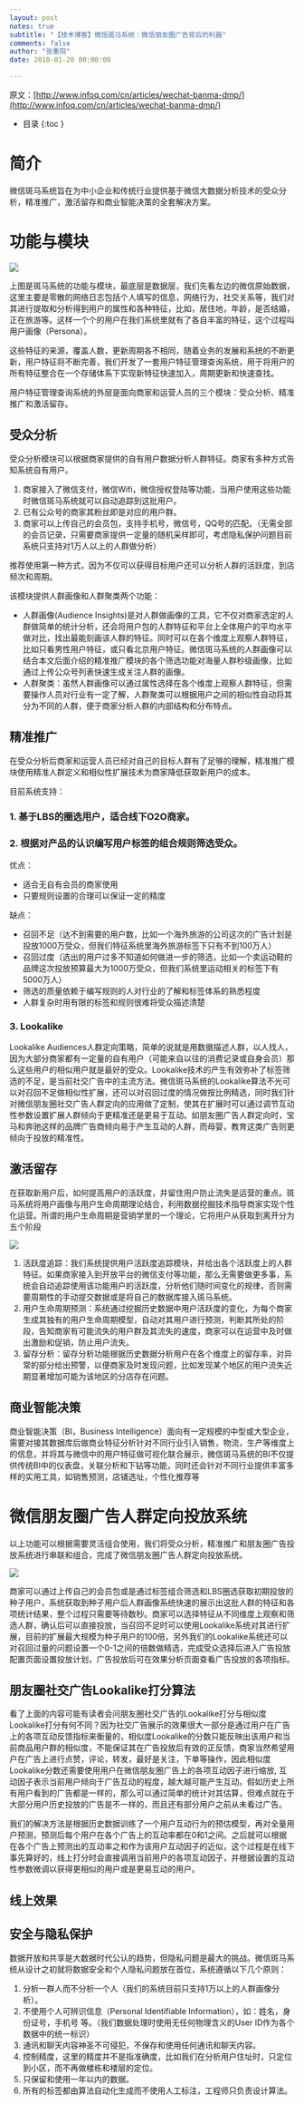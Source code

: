 ```yaml
---
layout: post
notes: true
subtitle: "【技术博客】微信斑马系统：微信朋友圈广告背后的利器"
comments: false
author: "张重阳"
date: 2018-01-20 00:00:00

---
```



原文：[http://www.infoq.com/cn/articles/wechat-banma-dmp/](http://www.infoq.com/cn/articles/wechat-banma-dmp/)


*   目录
{:toc }

# 简介

微信斑马系统旨在为中小企业和传统行业提供基于微信大数据分析技术的受众分析，精准推广，激活留存和商业智能决策的全套解决方案。

# 功能与模块

![](/img/notes/rs/wechatBanmaDmp/function_and_module.png)

上图是斑马系统的功能与模块，最底层是数据层，我们先看左边的微信原始数据，这里主要是零散的网络日志包括个人填写的信息，网络行为，社交关系等，我们对其进行提取和分析得到用户的属性和各种特征，比如，居住地，年龄，是否结婚，正在旅游等。这样一个个的用户在我们系统里就有了各自丰富的特征，这个过程叫用户画像（Persona）。

这些特征的来源，覆盖人数，更新周期各不相同，随着业务的发展和系统的不断更新，用户特征将不断完善，我们开发了一套用户特征管理查询系统，用于将用户的所有特征整合在一个存储体系下实现新特征快速加入，周期更新和快速查找。

用户特征管理查询系统的外层是面向商家和运营人员的三个模块：受众分析、精准推广和激活留存。

## 受众分析

受众分析模块可以根据商家提供的自有用户数据分析人群特征。商家有多种方式告知系统自有用户。

1.	商家接入了微信支付，微信Wifi，微信授权登陆等功能，当用户使用这些功能时微信斑马系统就可以自动追踪到这批用户。
2.	已有公众号的商家其粉丝即是对应的用户群。
3.	商家可以上传自己的会员包，支持手机号，微信号，QQ号的匹配。（无需全部的会员记录，只需要商家提供一定量的随机采样即可，考虑隐私保护问题目前系统只支持对1万人以上的人群做分析）

推荐使用第一种方式，因为不仅可以获得目标用户还可以分析人群的活跃度，到店频次和周期。

该模块提供人群画像和人群聚类两个功能：

*	人群画像(Audience Insights)是对人群做画像的工具，它不仅对商家选定的人群做简单的统计分析，还会将用户包的人群特征和平台上全体用户的平均水平做对比，找出最能刻画该人群的特征。同时可以在各个维度上观察人群特征，比如只看男性用户特征，或只看北京用户特征。微信斑马系统的人群画像可以结合本文后面介绍的精准推广模块的各个筛选功能对海量人群秒级画像，比如通过上传公众号列表快速生成关注人群的画像。
*	人群聚类：虽然人群画像可以通过属性选择在各个维度上观察人群特征，但需要操作人员对行业有一定了解，人群聚类可以根据用户之间的相似性自动将其分为不同的人群，便于商家分析人群的内部结构和分布特点。

## 精准推广

在受众分析后商家和运营人员已经对自己的目标人群有了足够的理解，精准推广模块使用精准人群定义和相似性扩展技术为商家降低获取新用户的成本。

目前系统支持：

### 1. 基于LBS的圈选用户，适合线下O2O商家。

### 2. 根据对产品的认识编写用户标签的组合规则筛选受众。

优点：

*	适合无自有会员的商家使用
*	只要规则设置的合理可以保证一定的精度

缺点：

*	召回不足（达不到需要的用户数，比如一个海外旅游的公司这次的广告计划是投放1000万受众，但我们特征系统里海外旅游标签下只有不到100万人）
*	召回过度（选出的用户过多不知道如何做进一步的筛选，比如一个卖运动鞋的品牌这次投放预算最大为1000万受众，但我们系统里运动相关的标签下有5000万人）
*	筛选的质量依赖于编写规则的人对行业的了解和标签体系的熟悉程度
*	人群复杂时用有限的标签和规则很难将受众描述清楚

### 3. Lookalike

Lookalike Audiences人群定向策略，简单的说就是用数据描述人群，以人找人，因为大部分商家都有一定量的自有用户（可能来自以往的消费记录或自身会员）那么这些用户的相似用户就是最好的受众。Lookalike技术的产生有效弥补了标签筛选的不足，是当前社交广告中的主流方法。微信斑马系统的Lookalike算法不光可以对召回不足做相似性扩展，还可以对召回过度的情况做按比例精选，同时我们针对微信朋友圈社交广告人群定向的应用做了定制，使其在扩展时可以通过调节互动性参数设置扩展人群倾向于更精准还是更易于互动。如朋友圈广告人群定向时，宝马和奔驰这样的品牌广告商倾向易于产生互动的人群，而母婴，教育这类广告则更倾向于投放的精准性。

## 激活留存

在获取新用户后，如何提高用户的活跃度，并留住用户防止流失是运营的重点。斑马系统将用户画像与用户生命周期理论结合，利用数据挖掘技术指导商家实现个性化运营。所谓的用户生命周期是营销学里的一个理论，它将用户从获取到离开分为五个阶段

![](/img/notes/rs/wechatBanmaDmp/user_lifecycle.png)

1.	活跃度追踪：我们系统提供用户活跃度追踪模块，并给出各个活跃度上的人群特征。如果商家接入到开放平台的微信支付等功能，那么无需要做更多事，系统会自动追踪使用该功能用户的活跃度，分析他们随时间变化的规律，否则需要周期性的手动提交数据或是将自己的数据库接入斑马系统。
2.	用户生命周期预测：系统通过挖掘历史数据中用户活跃度的变化，为每个商家生成其独有的用户生命周期模型，自动对其用户进行预测，判断其所处的阶段，告知商家有可能流失的用户群及其流失的速度，商家可以在运营中及时做出激励和促销，防止用户流失。
3.	留存分析：留存分析功能根据历史数据分析用户在各个维度上的留存率，对异常的部分给出预警，以便商家及时发现问题，比如发现某个地区的用户流失近期显著增加可能为该地区的分店存在问题。

## 商业智能决策

商业智能决策（BI，Business Intelligence）面向有一定规模的中型或大型企业，需要对接其数据库后做商业特征分析针对不同行业引入销售，物流，生产等维度上的信息，并将其与微信中的用户特征做可视化联合展示，微信斑马系统的BI不仅提供传统BI中的仪表盘，关联分析和下钻等功能，同时还会针对不同行业提供丰富多样的实用工具，如销售预测，店铺选址，个性化推荐等

#	微信朋友圈广告人群定向投放系统

以上功能可以根据需要灵活组合使用，我们将受众分析，精准推广和朋友圈广告投放系统进行串联和组合，完成了微信朋友圈广告人群定向投放系统。

![](/img/notes/rs/wechatBanmaDmp/delivery_system.png)

商家可以通过上传自己的会员包或是通过标签组合筛选和LBS圈选获取初期投放的种子用户，系统获取到种子用户后人群画像系统快速的展示出这批人群的特征和各项统计结果，整个过程只需要等待数秒。商家可以选择特征从不同维度上观察和筛选人群，确认后可以直接投放，当召回不足时可以使用Lookalike系统对其进行扩展，目前的扩展最大规模为种子用户的100倍，另外我们的Lookalike系统还可以对召回过量的问题设置一个0-1之间的倍数做精选，完成受众选择后进入广告投放配置页面设置投放计划，广告投放后可在效果分析页面查看广告投放的各项指标。

## 朋友圈社交广告Lookalike打分算法

看了上面的内容可能有读者会问朋友圈社交广告的Lookalike打分与相似度Lookalike打分有何不同？因为社交广告展示的效果很大一部分是通过用户在广告上的各项互动反馈指标来衡量的，相似度Lookalike的分数只能反映出该用户和当前商品用户群的相似度，不能保证其在广告投放后有效的正反馈，商家当然希望用户在广告上进行点赞，评论，转发，最好是关注，下单等操作，因此相似度Lookalike分数还需要使用用户在微信朋友圈广告上的各项互动因子进行缩放, 互动因子表示当前用户倾向于广告互动的程度，越大越可能产生互动。假如历史上所有用户看到的广告都是一样的，那么可以通过简单的统计对其估算，但难点就在于大部分用户历史投放的广告是不一样的，而且还有部分用户之前从未看过广告。

我们的解决方法是根据历史数据训练了一个用户互动行为的预估模型，再对全量用户预测，预测后每个用户在各个广告上的互动率都在0和1之间。之后就可以根据在各个广告上预测出的互动率之和作为该用户互动因子的近似，这个过程是在线下事先算好的，线上打分时会直接调用当前用户的各项互动因子，并根据设置的互动性参数微调以获得更相似的用户或是更易互动的用户。

## 线上效果

## 安全与隐私保护

数据开放和共享是大数据时代公认的趋势，但隐私问题是最大的挑战。微信斑马系统从设计之初就将数据安全和个人隐私问题放在首位，系统遵循以下几个原则：

1.	分析一群人而不分析一个人（我们的系统目前只支持1万以上的人群画像分析）。
2.	不使用个人可辨识信息（Personal Identifiable Information），如：姓名，身份证号，手机号 等。（我们数据处理时使用无任何物理含义的User ID作为各个数据中的统一标识）
3.	通讯和聊天内容神圣不可侵犯，不保存和使用任何通讯和聊天内容。
4.	控制精度，这里的精度并不是指准确度，比如我们在分析用户住址时，只定位到小区，而不再做楼栋和楼层的定位。
5.	只保留和使用一年以内的数据。
6.	所有的标签都由算法自动化生成而不使用人工标注，工程师只负责设计算法。